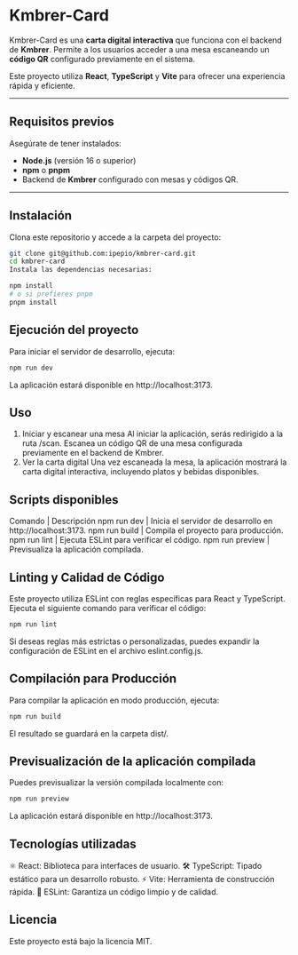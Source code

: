 # **Kmbrer-Card**

Kmbrer-Card es una **carta digital interactiva** que funciona con el backend de **Kmbrer**. Permite a los usuarios acceder a una mesa escaneando un **código QR** configurado previamente en el sistema.

Este proyecto utiliza **React**, **TypeScript** y **Vite** para ofrecer una experiencia rápida y eficiente.

---

## **Requisitos previos**

Asegúrate de tener instalados:

- **Node.js** (versión 16 o superior)
- **npm** o **pnpm**
- Backend de **Kmbrer** configurado con mesas y códigos QR.

---

## **Instalación**

Clona este repositorio y accede a la carpeta del proyecto:

```bash
git clone git@github.com:ipepio/kmbrer-card.git
cd kmbrer-card
Instala las dependencias necesarias:
```
```bash
npm install
# o si prefieres pnpm
pnpm install
```
## Ejecución del proyecto
Para iniciar el servidor de desarrollo, ejecuta:

```bash
npm run dev
```

La aplicación estará disponible en http://localhost:3173.

## Uso
1. Iniciar y escanear una mesa
Al iniciar la aplicación, serás redirigido a la ruta /scan.
Escanea un código QR de una mesa configurada previamente en el backend de Kmbrer.
2. Ver la carta digital
Una vez escaneada la mesa, la aplicación mostrará la carta digital interactiva, incluyendo platos y bebidas disponibles.

## Scripts disponibles
Comando | Descripción
npm run dev | Inicia el servidor de desarrollo en http://localhost:3173.
npm run build | Compila el proyecto para producción.
npm run lint | Ejecuta ESLint para verificar el código.
npm run preview | Previsualiza la aplicación compilada.

## Linting y Calidad de Código
Este proyecto utiliza ESLint con reglas específicas para React y TypeScript. Ejecuta el siguiente comando para verificar el código:

```bash
npm run lint
```
Si deseas reglas más estrictas o personalizadas, puedes expandir la configuración de ESLint en el archivo eslint.config.js.

## Compilación para Producción
Para compilar la aplicación en modo producción, ejecuta:

```bash
npm run build
```
El resultado se guardará en la carpeta dist/.

## Previsualización de la aplicación compilada
Puedes previsualizar la versión compilada localmente con:

```bash
npm run preview
```
La aplicación estará disponible en http://localhost:3173.

## Tecnologías utilizadas
⚛️ React: Biblioteca para interfaces de usuario.
🛠 TypeScript: Tipado estático para un desarrollo robusto.
⚡️ Vite: Herramienta de construcción rápida.
🧹 ESLint: Garantiza un código limpio y de calidad.

## Licencia
Este proyecto está bajo la licencia MIT.

